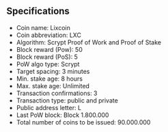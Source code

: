 Specifications
--------------

- Coin name: Lixcoin
- Coin abbreviation: LXC
- Algorithm: Scrypt Proof of Work and Proof of Stake
- Block reward (Pow): 50
- Block reward (PoS): 5
- PoW algo type: Scrypt
- Target spacing: 3 minutes
- Min. stake age: 8 hours
- Max. stake age: Unlimited
- Transaction confirmations: 3
- Transaction type: public and private
- Public address letter: L
- Last PoW block: Block 1.800.000
- Total number of coins to be issued: 90.000.000
